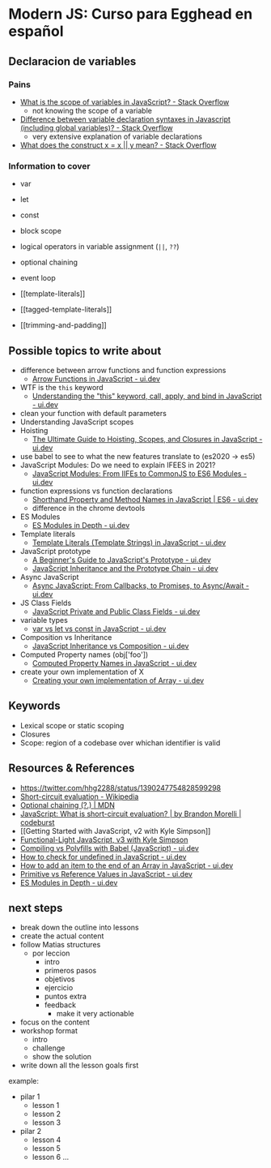 # Modern JS: Curso para Egghead en español

## Declaracion de variables

### Pains

- [What is the scope of variables in JavaScript? \- Stack Overflow](https://stackoverflow.com/questions/500431/what-is-the-scope-of-variables-in-javascript/500459#500459)
  - not knowing the scope of a variable
- [Difference between variable declaration syntaxes in Javascript \(including global variables\)? \- Stack Overflow](https://stackoverflow.com/questions/4862193/difference-between-variable-declaration-syntaxes-in-javascript-including-global)
  - very extensive explanation of variable declarations
- [What does the construct x = x \|\| y mean? \- Stack Overflow](https://stackoverflow.com/questions/2802055/what-does-the-construct-x-x-y-mean)

### Information to cover

- var
- let
- const
- block scope
- logical operators in variable assignment (`||`, `??`)
- optional chaining
- event loop


- [[template-literals]]
- [[tagged-template-literals]]
- [[trimming-and-padding]]

## Possible topics to write about

- difference between arrow functions and function expressions
  - [Arrow Functions in JavaScript \- ui\.dev](https://ui.dev/arrow-functions/)
- WTF is the `this` keyword
  - [Understanding the "this" keyword, call, apply, and bind in JavaScript \- ui\.dev](https://ui.dev/this-keyword-call-apply-bind-javascript/)
- clean your function with default parameters
- Understanding JavaScript scopes
- Hoisting
  - [The Ultimate Guide to Hoisting, Scopes, and Closures in JavaScript \- ui\.dev](https://ui.dev/ultimate-guide-to-execution-contexts-hoisting-scopes-and-closures-in-javascript/)
- use babel to see to what the new features translate to (es2020 → es5)
- JavaScript Modules: Do we need to explain IFEES in 2021?
  - [JavaScript Modules: From IIFEs to CommonJS to ES6 Modules \- ui\.dev](https://ui.dev/javascript-modules-iifes-commonjs-esmodules/)
- function expressions vs function declarations
  - [Shorthand Property and Method Names in JavaScript \| ES6 \- ui\.dev](https://ui.dev/shorthand-properties/)
  - difference in the chrome devtools
- ES Modules
  - [ES Modules in Depth \- ui\.dev](https://ui.dev/esmodules/)
- Template literals
  - [Template Literals \(Template Strings\) in JavaScript \- ui\.dev](https://ui.dev/template-literals/)
- JavaScript prototype
  - [A Beginner's Guide to JavaScript's Prototype \- ui\.dev](https://ui.dev/beginners-guide-to-javascript-prototype/)
  - [JavaScript Inheritance and the Prototype Chain \- ui\.dev](https://ui.dev/javascript-inheritance-and-the-prototype-chain/)
- Async JavaScript
  - [Async JavaScript: From Callbacks, to Promises, to Async/Await \- ui\.dev](https://ui.dev/async-javascript-from-callbacks-to-promises-to-async-await/)
- JS Class Fields
  - [JavaScript Private and Public Class Fields \- ui\.dev](https://ui.dev/javascript-private-and-public-class-fields/)
- variable types
  - [var vs let vs const in JavaScript \- ui\.dev](https://ui.dev/var-let-const/)
- Composition vs Inheritance
  - [JavaScript Inheritance vs Composition \- ui\.dev](https://ui.dev/javascript-inheritance-vs-composition/)
- Computed Property names (obj['foo'])
  - [Computed Property Names in JavaScript \- ui\.dev](https://ui.dev/computed-property-names/)
- create your own implementation of X
  - [Creating your own implementation of Array \- ui\.dev](https://ui.dev/creating-your-own-array/)

## Keywords

- Lexical scope or static scoping
- Closures
- Scope: region of a codebase over whichan identifier is valid

## Resources & References

- https://twitter.com/hhg2288/status/1390247754828599298
- [Short\-circuit evaluation \- Wikipedia](https://en.wikipedia.org/wiki/Short-circuit_evaluation)
- [Optional chaining \(?\.\) \| MDN](https://developer.mozilla.org/en-US/docs/Web/JavaScript/Reference/Operators/Optional_chaining)
- [JavaScript: What is short\-circuit evaluation? \| by Brandon Morelli \| codeburst](https://codeburst.io/javascript-what-is-short-circuit-evaluation-ff22b2f5608c)
- [[Getting Started with JavaScript, v2 with Kyle Simpson]]
- [Functional-Light JavaScript, v3 with Kyle Simpson](https://frontendmasters.com/courses/functional-javascript-v3/)
- [Compiling vs Polyfills with Babel \(JavaScript\) \- ui\.dev](https://ui.dev/compiling-polyfills/)
- [How to check for undefined in JavaScript \- ui\.dev](https://ui.dev/check-for-undefined-javascript/)
- [How to add an item to the end of an Array in JavaScript \- ui\.dev](https://ui.dev/add-item-to-end-of-array-javascript/)
- [Primitive vs Reference Values in JavaScript \- ui\.dev](https://ui.dev/primitive-vs-reference-values-in-javascript/)
- [ES Modules in Depth \- ui\.dev](https://ui.dev/esmodules/)



## next steps

- break down the outline into lessons
- create the actual content
- follow Matias structures
  - por leccion
    - intro
    - primeros pasos
    - objetivos
    - ejercicio
    - puntos extra
    - feedback
      - make it very actionable
- focus on the content
- workshop format
  - intro
  - challenge
  - show the solution
- write down all the lesson goals first

example:
- pilar 1
  - lesson 1
  - lesson 2
  - lesson 3
- pilar 2
  - lesson 4
  - lesson 5
  - lesson 6
  ...